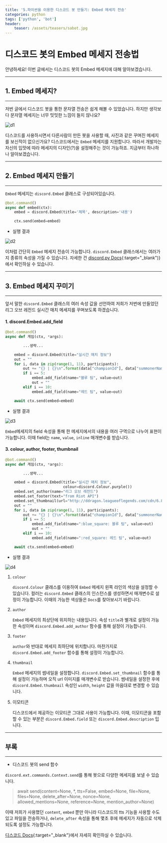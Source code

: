 ```yaml
---
title: '5.파이썬을 이용한 디스코드 봇 만들기: Embed 메세지 전송'
categories: python
tags: ['python', 'bot']
header:
    teaser: /assets/teasers/sabot.jpg
---
```

# 디스코드 봇의 Embed 메세지 전송법

안녕하세요! 이번 글에서는 디스코드 봇의 Embed 메세지에 대해 알아보겠습니다.
   
- - -
## 1. Embed 메세지?
- - -   
저번 글에서 디스코드 봇을 통한 문자열 전송은 쉽게 해볼 수 있었습니다. 하지만 생각보다 문자열 메세지는 너무 밋밋한 느낌이 들지 않나요?

![d1](https://user-images.githubusercontent.com/69145799/108801507-40c5f400-75d9-11eb-81e1-abd76e2561cb.png)

디스코드를 사용하시면서 다른사람이 만든 봇을 사용할 때, 사진과 같은 꾸며진 메세지를 보신적이 없으신가요? 디스코드에서는 `Embed` 메세지를 지원합니다. 따라서 개발자는 자신의 입맛에 따라 메세지의 디자인(?)을 설정해주는 것이 가능하죠. 지금부터 하나하나 알아보겠습니다.

- - -
## 2. Embed 메세지 만들기
- - -

`Embed` 메세지는 `discord.Embed` 클래스로 구성되어있습니다.

```python
@bot.command()
async def embed(ctx):
    embed = discord.Embed(title='제목', description='내용')

    ctx.send(embed=embed)
```
* 실행 결과

![d2](https://user-images.githubusercontent.com/69145799/108802366-74098280-75db-11eb-8ea6-16b59031a44e.png)

이처럼 간단히 `Embed` 메세지 전송이 가능합니다. `discord.Embed` 클래스에서는 여러가지 종류의 속성을 가질 수 있습니다. 자세한 건 [discord.py Docs](https://discordpy.readthedocs.io/en/latest/api.html?highlight=embed#discord.Embed){:target="_blank")}에서 확인하실 수 있습니다.

- - -
## 3. Embed 메세지 꾸미기
- - -

앞서 말한 `discord.Embed` 클래스의 여러 속성 값을 선언하여 저희가 저번에 만들었던 리그 오브 레전드 실시간 매치 메세지를 꾸며보도록 하겠습니다.

#### 1. discord.Embed.add_field

```python
@bot.command()
async def 게임(ctx, *args):

        ...생략...

    embed = discord.Embed(title="실시간 매치 정보")
    out = ""
    for i, data in zip(range(1, 11), participants):
        out += "{} | {}\n".format(data["championId"], data["summonerName"])
        if i == 5:
            embed.add_field(name="블루 팀", value=out)
            out = ""
        elif i == 10:
            embed.add_field(name="레드 팀", value=out)

    await ctx.send(embed=embed)
```

* 실행 결과

![d3](https://user-images.githubusercontent.com/69145799/108803360-d6fc1900-75dd-11eb-9703-45b626c881a4.png)

`Embed`메세지의 field 속성을 통해 한 메세지에서의 내용을 여러 구역으로 나누어 표현이 가능합니다. 이때 field는 `name`, `value`, `inline` 매개변수를 받습니다.

#### 3. colour, author, footer, thumbnail
```python
@bot.command()
async def 게임(ctx, *args):

        ...생략...

    embed = discord.Embed(title="실시간 매치 정보",
                          colour=discord.Colour.purple())
    embed.set_author(name="리그 오브 레전드")
    embed.set_footer(text="from Riot API")
    embed.set_thumbnail(url="http://ddragon.leagueoflegends.com/cdn/6.8.1/img/map/map11.png")
    out = ""
    for i, data in zip(range(1, 11), participants):
        out += "{} | {}\n".format(data["championId"], data["summonerName"])
        if i == 5:
            embed.add_field(name=":blue_square: 블루 팀", value=out)
            out = ""
        elif i == 10:
            embed.add_field(name=":red_square: 레드 팀", value=out)

    await ctx.send(embed=embed)
```
* 실행 결과

![d4](https://user-images.githubusercontent.com/69145799/108804661-41628880-75e1-11eb-892c-5a68e56d03b3.png)

1. `colour`
   
   `discord.Colour` 클래스를 이용하여 `Embed` 메세지 왼쪽 라인의 색상을 설정할 수 있습니다. 컬러는 `discord.Embed` 클래스의 인스턴스를 생성하면서 매개변수로 설정이 가능합니다. 이때의 가능한 색상들은 `Docs`를 찾아보시기 바랍니다.

2. `author`
   
    `Embed` 메세지의 최상단에 위치하는 내용입니다. 속성 `title`과 별개로 설정이 가능한 속성이며 `discord.Embed.add_author` 함수를 통해 설정이 가능합니다.

3. `footer`
   
    `author`와 반대로 메세지 최하단에 위치합니다. 마찬가지로 `discord.Embed.add_footer` 함수를 통해 설정이 가능합니다.

4. `thumbnail`

    `Embed` 메세지의 썸네일을 설정합니다. `discord.Embed.set_thumbnail` 함수를 통해 설정이 가능하며 오직 url 이미지를 매개변수로 받습니다. 썸네일을 설정한 후에 `discord.Embed.thumbnail` 속성인 `width`, `height` 값을 마음대로 변경할 수 있습니다.

5. 이모티콘
   
   디스코드에서 제공하는 이모티콘 그대로 사용이 가능합니다. 이때, 이모티콘을 포함할 수 있는 부분은 `discord.Embed.field` 또는 `discord.Embed.description` 입니다.

- - -
## 부록
- - -

* 디스코드 봇의 send 함수

`discord.ext.commands.Context.send`를 통해 봇으로 다양한 메세지를 보낼 수 있습니다.

> await send(content=None, *, tts=False, embed=None, file=None, files=None, delete_after=None, nonce=None, allowed_mentions=None, reference=None, mention_author=None)

이때 저희가 사용했던 `content`, `embed` 뿐만 아니라 디스코드의 tts 기능을 사용할 수도 있고 파일을 전송하거나, `delete_after` 속성을 통해 몇초 후에 메세지가 자동으로 삭제되도록 설정도 가능합니다.

[디스코드 Docs](https://discordpy.readthedocs.io/en/latest/ext/commands/api.html?highlight=send#discord.ext.commands.Context.send){:target="_blank"}에서 자세히 확인하실 수 있습니다.
